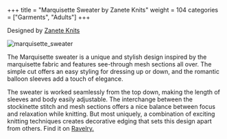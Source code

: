 +++
title = "Marquisette Sweater by Zanete Knits"
weight = 104
categories = ["Garments", "Adults"]
+++

Designed by [Zanete Knits](https://www.ravelry.com/designers/zanete-knits)

![marquisette_sweater](/images/marquisette_sweater.jpeg)

The Marquisette sweater is a unique and stylish design inspired by the marquisette fabric and features see-through mesh sections all over. The simple cut offers an easy styling for dressing up or down, and the romantic balloon sleeves add a touch of elegance.

<!--more-->

The sweater is worked seamlessly from the top down, making the length of sleeves and body easily adjustable. The interchange between the stockinette stitch and mesh sections offers a nice balance between focus and relaxation while knitting. But most uniquely, a combination of exciting knitting techniques creates decorative edging that sets this design apart from others.
Find it on [Ravelry.](https://www.ravelry.com/patterns/library/marquisette-sweater)